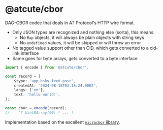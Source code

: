 # @atcute/cbor

DAG-CBOR codec that deals in AT Protocol's HTTP wire format.

- Only JSON types are recognized and nothing else (sorta), this means:
  - No `Map` objects, it will always be plain objects with string keys
  - No `undefined` values, it will be skipped or will throw an error
- No tagged value support other than CID, which gets converted to a cid-link interface
- Same goes for byte arrays, gets converted to a byte interface

```ts
import { encode } from '@atcute/cbor';

const record = {
	$type: 'app.bsky.feed.post',
	createdAt: '2024-08-18T03:18:24.000Z',
	langs: ['en'],
	text: 'hello world!',
};

const cbor = encode(record);
//    ^? Uint8Array(90) [ ... ]
```

Implementation based on the excellent [`microcbor` library](https://github.com/joeltg/microcbor).

